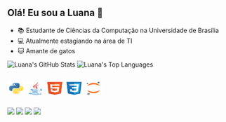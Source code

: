 ## Olá! Eu sou a Luana 🌼

- 📚 Estudante de Ciências da Computação na Universidade de Brasília
- 💻 Atualmente estagiando na área de TI
- 🐱 Amante de gatos 


<p align="left">
  <img src="https://github-readme-stats.vercel.app/api?username=luacrz&show_icons=true&theme=aura_dark" alt="Luana's GitHub Stats" width="49%">
  <img src="https://github-readme-stats.vercel.app/api/top-langs/?username=luacrz&layout=compact&theme=aura_dark" alt="Luana's Top Languages" width="37%">
</p>



<div style="display: inline_block"><br>
  <img align="center" alt="Lua-Python" height="30" width="40" src="https://raw.githubusercontent.com/devicons/devicon/master/icons/python/python-original.svg">
  <img align="center" alt="Lua-Java" height="30" width="40" src="https://raw.githubusercontent.com/devicons/devicon/master/icons/java/java-original.svg">
  <img align="center" alt="Lua-HTML" height="30" width="40" src="https://raw.githubusercontent.com/devicons/devicon/master/icons/html5/html5-original.svg">
  <img align="center" alt="Lua-CSS" height="30" width="40" src="https://raw.githubusercontent.com/devicons/devicon/master/icons/css3/css3-original.svg">
  <img align="center" alt="Lua-Jupyter" height="30" width="40" src="https://raw.githubusercontent.com/devicons/devicon/master/icons/jupyter/jupyter-original.svg">
</div>

 ##

<div> 
 <a href="https://www.linkedin.com/in/luana-cruz-a7410022b" target="_blank"><img src="https://img.shields.io/badge/-LinkedIn-%230077B5?style=for-the-badge&logo=linkedin&logoColor=white" target="_blank"></a> 
<a href = "mailto:luanacruzsilva2015@gmail.com"><img src="https://img.shields.io/badge/-Gmail-%23333?style=for-the-badge&logo=gmail&logoColor=white" target="_blank"></a>
<a href="https://discord.gg/.leviton" target="_blank"><img src="https://img.shields.io/badge/Discord-7289DA?style=for-the-badge&logo=discord&logoColor=white" target="_blank"></a> 
<a href="https://instagram.com/_luana_cruz_" target="_blank"><img src="https://img.shields.io/badge/-Instagram-%23E4405F?style=for-the-badge&logo=instagram&logoColor=white" target="_blank"></a>
</div>
